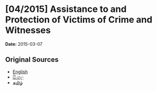 # [04/2015] Assistance to and Protection of Victims of Crime and Witnesses

**Date:** 2015-03-07

## Original Sources

- [English](https://documents.gov.lk/view/acts/2015/3/04-2015_E.pdf)
- [සිංහල](https://documents.gov.lk/view/acts/2015/3/04-2015_S.pdf)
- [தமிழ்](https://documents.gov.lk/view/acts/2015/3/04-2015_T.pdf)
